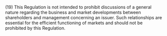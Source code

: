 (19) This Regulation is not intended to prohibit discussions of a general nature regarding the business and market developments between shareholders and management concerning an issuer. Such relationships are essential for the efficient functioning of markets and should not be prohibited by this Regulation.
